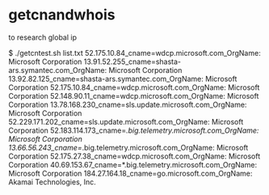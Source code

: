 # getcnandwhois
to research global ip

$ ./getcntest.sh list.txt 
52.175.10.84_cname=wdcp.microsoft.com_OrgName:        Microsoft Corporation
13.91.52.255_cname=shasta-ars.symantec.com_OrgName:        Microsoft Corporation
13.92.82.125_cname=shasta-ars.symantec.com_OrgName:        Microsoft Corporation
52.175.10.84_cname=wdcp.microsoft.com_OrgName:        Microsoft Corporation
52.148.90.11_cname=wdcp.microsoft.com_OrgName:        Microsoft Corporation
13.78.168.230_cname=sls.update.microsoft.com_OrgName:        Microsoft Corporation
52.229.171.202_cname=sls.update.microsoft.com_OrgName:        Microsoft Corporation
52.183.114.173_cname=*.big.telemetry.microsoft.com_OrgName:        Microsoft Corporation
13.66.56.243_cname=*.big.telemetry.microsoft.com_OrgName:        Microsoft Corporation
52.175.27.38_cname=wdcp.microsoft.com_OrgName:        Microsoft Corporation
40.69.153.67_cname=*.big.telemetry.microsoft.com_OrgName:        Microsoft Corporation
184.27.164.18_cname=go.microsoft.com_OrgName:        Akamai Technologies, Inc.
